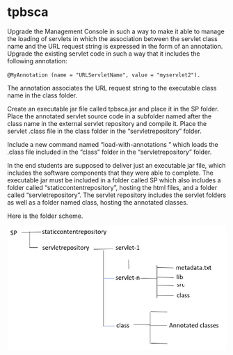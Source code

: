# tpbsca



Upgrade the Management Console in such a way to make it able to manage the loading
of servlets in which the association between the servlet class name and the URL request string is expressed in the form of an annotation. Upgrade the existing servlet code in such a way that it includes the following annotation: 

`@MyAnnotation (name = "URLServletName", value = "myservlet2").`

The annotation associates the URL request string to the executable class name in
the class folder.

Create an executable jar file called tpbsca.jar and place it in the SP folder. Place the annotated servlet source code in a subfolder named after the class name in the external servlet repository and compile it. Place the servlet .class file in the class folder in the “servletrepository” folder.

Include a new command named “load-with-annotations <servlet-name>” which loads the .class file included in the “class” folder in the “servletrepository” folder.

In the end students are supposed to deliver just an executable jar file, which includes the software components that they were able to complete. The executable jar must be included in a folder called SP which also includes a folder called “staticcontentrepository”, hosting the html files, and a folder called “servletrepository”. The servlet repository includes the servlet folders as well as a folder named class, hosting the annotated classes.



Here is the folder scheme.



<img src="assets/2024-02-10-18-23-41-image.png" title="" alt="" data-align="center">
